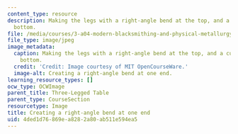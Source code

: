 ```yaml
---
content_type: resource
description: Making the legs with a right-angle bend at the top, and a curve at the
  bottom.
file: /media/courses/3-a04-modern-blacksmithing-and-physical-metallurgy-fall-2008/4ded1d76869ea8282a80ab511e594ea5_086.jpg
file_type: image/jpeg
image_metadata:
  caption: Making the legs with a right-angle bend at the top, and a curve at the
    bottom.
  credit: 'Credit: Image courtesy of MIT OpenCourseWare.'
  image-alt: Creating a right-angle bend at one end.
learning_resource_types: []
ocw_type: OCWImage
parent_title: Three-Legged Table
parent_type: CourseSection
resourcetype: Image
title: Creating a right-angle bend at one end
uid: 4ded1d76-869e-a828-2a80-ab511e594ea5
---
```


